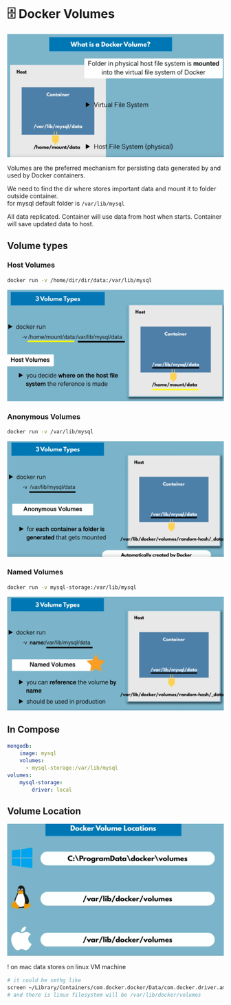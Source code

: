 # 🗄 Docker Volumes

![](../../aaa-assets/docker-volumes-1.png)

Volumes are the preferred mechanism for persisting data generated by and used by Docker containers.

We need to find the dir where stores important data and mount it to folder outside container.\
for mysql default folder is `/var/lib/mysql`

All data replicated. Container will use data from host when starts. Container will save updated data to host.

## Volume types

### Host Volumes

```bash
docker run -v /home/dir/dir/data:/var/lib/mysql
```

![](../../aaa-assets/docker-volumes-2.jpeg)

### Anonymous Volumes

```bash
docker run -v /var/lib/mysql
```

![](../../aaa-assets/docker-volumes-3.png)

### Named Volumes

```bash
docker run -v mysql-storage:/var/lib/mysql
```

![](../../aaa-assets/docker-volumes-4.png)

## In Compose

```yaml
mongodb:
    image: mysql
    volumes:
      - mysql-storage:/var/lib/mysql
volumes:
    mysql-storage:
        driver: local
```

## Volume Location

![](../../aaa-assets/docker-volumes-5.png)

! on mac data stores on linux VM machine

```bash
# it could be smthg like
screen ~/Library/Containers/com.docker.docker/Data/com.docker.driver.amd64-1inux/tty
# and there is linux filesystem will be /var/lib/docker/volumes
```
